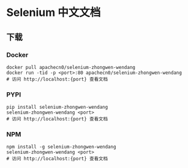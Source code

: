 # Selenium 中文文档

## 下载

### Docker

```
docker pull apachecn0/selenium-zhongwen-wendang
docker run -tid -p <port>:80 apachecn0/selenium-zhongwen-wendang
# 访问 http://localhost:{port} 查看文档
```

### PYPI

```
pip install selenium-zhongwen-wendang
selenium-zhongwen-wendang <port>
# 访问 http://localhost:{port} 查看文档
```

### NPM

```
npm install -g selenium-zhongwen-wendang
selenium-zhongwen-wendang <port>
# 访问 http://localhost:{port} 查看文档
```